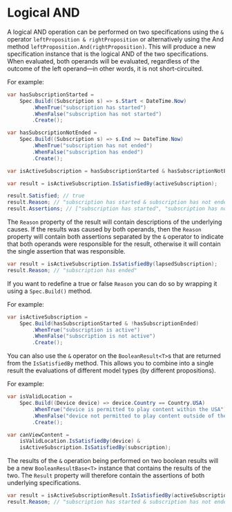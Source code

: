 ﻿# Logical AND

A logical AND operation can be performed on two specifications using the `&` operator 
`leftProposition & rightProposition` or alternatively using the And  method `leftProposition.And(rightProposition)`.
This will produce a new specification instance that is the logical AND of the two specifications.
When evaluated, both operands will be evaluated, regardless of the outcome of the left operand—in other words, it 
is not short-circuited.

For example:

```csharp
var hasSubscriptionStarted =
    Spec.Build((Subscription s) => s.Start < DateTime.Now)
        .WhenTrue("subscription has started")
        .WhenFalse("subscription has not started")
        .Create();

var hasSubscriptionNotEnded =
    Spec.Build((Subscription s) => s.End >= DateTime.Now)
        .WhenTrue("subscription has not ended")
        .WhenFalse("subscription has ended")
        .Create();

var isActiveSubscription = hasSubscriptionStarted & hasSubscriptionNotEnded;

var result = isActiveSubscription.IsSatisfiedBy(activeSubscription);

result.Satisfied; // true
result.Reason; // "subscription has started & subscription has not ended"
result.Assertions; // ["subscription has started", "subscription has not ended"]
```

The `Reason` property of the result will contain descriptions of the underlying causes.
If the results was caused by both operands, then the `Reason` property will contain both assertions separated by the 
`&` operator to indicate that both operands were responsible for the result, otherwise it will contain the single 
assertion that was responsible.

```csharp
var result = isActiveSubscription.IsSatisfiedBy(lapsedSubscription);
result.Reason; // "subscription has ended"
```

If you want to redefine a true or false `Reason` you can do so by wrapping it using a `Spec.Build()` method.

For example:
```csharp
var isActiveSubscription =
    Spec.Build(hasSubscriptionStarted & !hasSubscriptionEnded)
        .WhenTrue("subscription is active")
        .WhenFalse("subscription is not active")
        .Create();
```

You can also use the `&` operator on the `BooleanResult<T>`s that are returned from the `IsSatisfiedBy` method.
This allows you to combine into a single result the evaluations of different model types (by different propositions).

For example:
```csharp
var isValidLocation =
    Spec.Build((Device device) => device.Country == Country.USA)
        .WhenTrue("device is permitted to play content within the USA")
        .WhenFalse("device not permitted to play content outside of the USA")
        .Create();

var canViewContent = 
    isValidLocation.IsSatisfiedBy(device) &
    isActiveSubscription.IsSatisfiedBy(subscription);
```

The results of the `&` operation being performed on two boolean results will be a new `BooleanResultBase<T>` 
instance that contains the results of the two.
The `Result` property will therefore contain the assertions of both underlying specifications.

```csharp
var result = isActiveSubscriptionResult.IsSatisfiedBy(activeSubscription);
result.Reason; // "subscription has started & subscription has not ended"
```